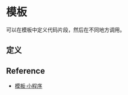 # 模板

可以在模板中定义代码片段，然后在不同地方调用。

## 定义

## Reference
- [模板·小程序](https://mp.weixin.qq.com/debug/wxadoc/dev/framework/view/wxml/template.html)
